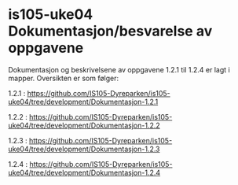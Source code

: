 # is105-uke04 Dokumentasjon/besvarelse av oppgavene

Dokumentasjon og beskrivelsene av oppgavene 1.2.1 til 1.2.4 er lagt i  mapper. Oversikten er som følger:

1.2.1 : https://github.com/IS105-Dyreparken/is105-uke04/tree/development/Dokumentasjon-1.2.1

1.2.2 : https://github.com/IS105-Dyreparken/is105-uke04/tree/development/Dokumentasjon-1.2.2

1.2.3 : https://github.com/IS105-Dyreparken/is105-uke04/tree/development/Dokumentasjon-1.2.3

1.2.4 : https://github.com/IS105-Dyreparken/is105-uke04/tree/development/Dokumentasjon-1.2.4

